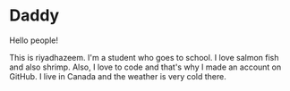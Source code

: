 # Daddy

Hello people!

This is riyadhazeem. I'm a student who goes to school. I love salmon fish and also shrimp. Also, I love to code and that's why I made an account on GitHub.
I live in Canada and the weather is very cold there.
